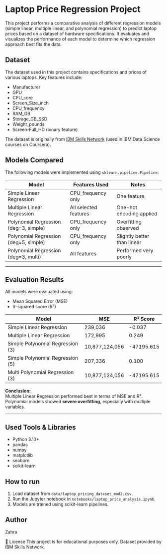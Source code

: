 # Laptop Price Regression Project

This project performs a comparative analysis of different regression models (simple linear, multiple linear, and polynomial regression) to predict laptop prices based on a dataset of hardware specifications. It evaluates and visualizes the performance of each model to determine which regression approach best fits the data.



## Dataset

The dataset used in this project contains specifications and prices of various laptops. Key features include:

- Manufacturer
- GPU
- CPU_core
- Screen_Size_inch
- CPU_frequency
- RAM_GB
- Storage_GB_SSD
- Weight_pounds
- Screen-Full_HD (binary feature)

The dataset is originally from [IBM Skills Network](https://coursera.org/projects/data-analysis-python) (used in IBM Data Science courses on Coursera).
##   Models Compared

The following models were implemented using `sklearn.pipeline.Pipeline`:

| Model                                  | Features Used       | Notes                      |
|---------------------------------------|----------------------|----------------------------|
| Simple Linear Regression              | CPU_frequency only   | One feature                |
| Multiple Linear Regression            | All selected features| One-hot encoding applied   |
| Polynomial Regression (deg=3, simple) | CPU_frequency only   | Overfitting observed       |
| Polynomial Regression (deg=5, simple) | CPU_frequency only   | Slightly better than linear|
| Polynomial Regression (deg=3, multi)  | All features         | Performed very poorly      |

---

##   Evaluation Results

All models were evaluated using:

- Mean Squared Error (MSE)
- R-squared score (R²)

| Model                            | MSE         | R² Score     |
|----------------------------------|-------------|--------------|
| Simple Linear Regression         | 239,036     | -0.037       |
| Multiple Linear Regression       | 172,995     | 0.249        |
| Simple Polynomial Regression (3) | 10,877,124,056 | -47195.615 |
| Simple Polynomial Regression (5) | 207,336     | 0.100        |
| Multi Polynomial Regression (3)  | 10,877,124,056 | -47195.615 |

  **Conclusion:**  
Multiple Linear Regression performed best in terms of MSE and R².  
Polynomial models showed **severe overfitting**, especially with multiple variables.

---
 
##   Used Tools & Libraries

- Python 3.10+
- pandas
- numpy
- matplotlib
- seaborn
- scikit-learn

## How to run

1. Load dataset from `data/laptop_pricing_dataset_mod2.csv`.
2. Run the Jupyter notebook in `notebooks/laptop_price_analysis.ipynb`.
3. Models are trained using scikit-learn pipelines.

## Author

Zahra

🔖 License
This project is for educational purposes only. Dataset provided by IBM Skills Network.
